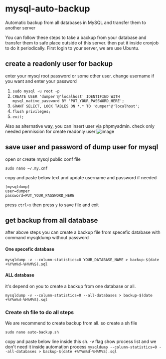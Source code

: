 # mysql-auto-backup
Automatic backup from all databases in MySQL and transfer them to another server

You can follow these steps to take a backup from your database and transfer them to safe place outside of this server. then put it inside cronjob to do it periodically.
First login to your server, we are use Ubuntu.

## create a readonly user for backup
enter your mysql root password or some other user. change username if you want and enter your password
1. ```sudo mysql -u root -p```
2. ```CREATE USER 'dumper'@'localhost' IDENTIFIED WITH mysql_native_password BY 'PUT_YOUR_PASSWORD_HERE';```
3. ```GRANT SELECT, LOCK TABLES ON *.* TO 'dumper'@'localhost';```
4. ```flush privileges;```
5. ```exit;```


Also as alternative way, you can insert user via phpmyadmin. check only needed permission for create readonly user
![image](https://user-images.githubusercontent.com/8861284/111922973-79fb6200-8aba-11eb-98cb-d9fd7674b29a.png)


## save user and password of dump user for mysql

open or create mysql public conf file

```sudo nano ~/.my.cnf```

copy and paste below text and update username and password if needed

```
[mysqldump]
user=dumper
password=PUT_YOUR_PASSWORD_HERE
```
press `ctrl+x` then press `y` to save file and exit

## get backup from all database
after above steps you can create a backup file from specefic database with command mysqldump without password

#### One specefic database
```mysqldump -v --column-statistics=0 YOUR_DATABASE_NAME > backup-$(date +%Y%m%d-%H%M%S).sql```

#### ALL database
it's depend on you to create a backup from one database or all.

```mysqldump -v --column-statistics=0 --all-databases > backup-$(date +%Y%m%d-%H%M%S).sql```

### Create sh file to do all steps
We are recommend to create backup from all. so create a sh file

```sudo nano auto-backup.sh```

copy and paste below line inside this sh. -v flag show process list and we don't need it inside automation process
```mysqldump --column-statistics=0 --all-databases > backup-$(date +%Y%m%d-%H%M%S).sql```



